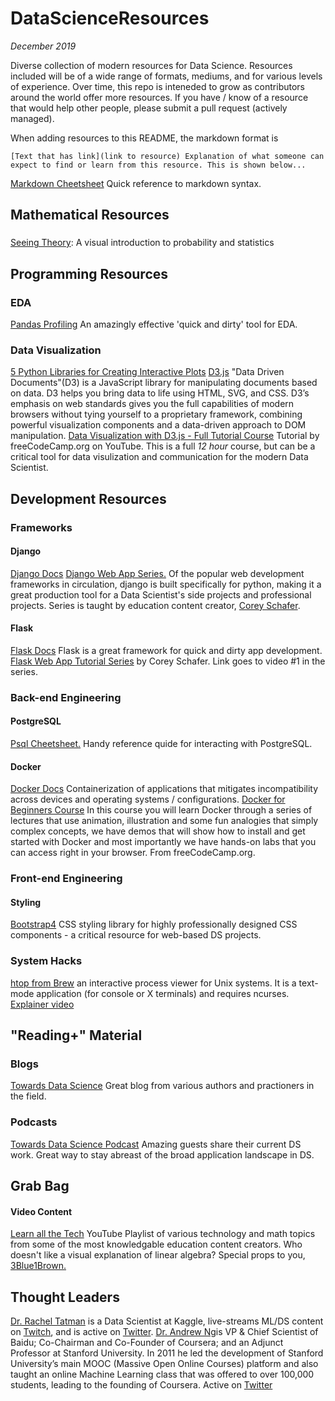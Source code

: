# DataScienceResources
*December 2019*

Diverse collection of modern resources for Data Science. Resources included will be of a wide range of formats, mediums, and for various levels of experience. Over time, this repo is inteneded to grow as contributors around the world offer more resources. If you have / know of a resource that would help other people, please submit a pull request (actively managed).

When adding resources to this README, the markdown format is

`[Text that has link](link to resource) Explanation of what someone can expect to find or learn from this resource. This is shown below...`

[Markdown Cheetsheet](https://github.com/adam-p/markdown-here/wiki/Markdown-Cheatsheet#code) Quick reference to markdown syntax. 

## Mathematical Resources
###
[Seeing Theory](https://seeing-theory.brown.edu/index.html): A visual introduction to probability and statistics

## Programming Resources
### EDA
[Pandas Profiling](https://github.com/pandas-profiling/pandas-profiling) An amazingly effective 'quick and dirty' tool for EDA.
### Data Visualization
[5 Python Libraries for Creating Interactive Plots](https://mode.com/blog/python-interactive-plot-libraries)
[D3.js](https://d3js.org/) "Data Driven Documents"(D3) is a JavaScript library for manipulating documents based on data. D3 helps you bring data to life using HTML, SVG, and CSS. D3’s emphasis on web standards gives you the full capabilities of modern browsers without tying yourself to a proprietary framework, combining powerful visualization components and a data-driven approach to DOM manipulation.
[Data Visualization with D3.js - Full Tutorial Course](https://www.youtube.com/watch?v=_8V5o2UHG0E&t=14028s) Tutorial by freeCodeCamp.org on YouTube. This is a full *12 hour* course, but can be a critical tool for data visulization and communication for the modern Data Scientist.
 
## Development Resources
### Frameworks
#### Django
[Django Docs](https://docs.djangoproject.com/en/3.0/)
[Django Web App Series.](https://www.youtube.com/playlist?list=PL-osiE80TeTtoQCKZ03TU5fNfx2UY6U4p) Of the popular web development frameworks in circulation, django is built specifically for python, making it a great production tool for a Data Scientist's side projects and professional projects. Series is taught by education content creator, [Corey Schafer](https://www.youtube.com/channel/UCCezIgC97PvUuR4_gbFUs5g).
#### Flask
[Flask Docs](https://www.fullstackpython.com/flask.html) Flask is a great framework for quick and dirty app development.
[Flask Web App Tutorial Series](https://www.youtube.com/watch?v=MwZwr5Tvyxo) by Corey Schafer. Link goes to video #1 in the series. 
### Back-end Engineering
#### PostgreSQL
[Psql Cheetsheet.](http://gpdb.docs.pivotal.io/archive/gs/43/pdf/PSQLQuickRef.pdf) Handy reference quide for interacting with PostgreSQL. 
#### Docker
[Docker Docs](https://www.docker.com/why-docker) Containerization of applications that mitigates incompatibility across devices and operating systems / configurations. 
[Docker for Beginners Course](https://www.youtube.com/watch?v=fqMOX6JJhGo) In this course you will learn Docker through a series of lectures that use animation, illustration and some fun analogies that simply complex concepts, we have demos that will show how to install and get started with Docker and most importantly we have hands-on labs that you can access right in your browser. From freeCodeCamp.org. 

### Front-end Engineering
#### Styling 
[Bootstrap4](https://getbootstrap.com/docs/4.0/components/navbar/) CSS styling library for highly professionally designed CSS components - a critical resource for web-based DS projects. 

### System Hacks
[htop from Brew](https://formulae.brew.sh/formula/htop) an interactive process viewer for Unix systems. It is a text-mode application (for console or X terminals) and requires ncurses. [Explainer video](https://www.youtube.com/watch?v=Qw2ZUf0hTF8&t=575s)

## "Reading+" Material
### Blogs
[Towards Data Science](https://towardsdatascience.com/) Great blog from various authors and practioners in the field. 
### Podcasts
[Towards Data Science Podcast](https://podcasts.apple.com/us/podcast/towards-data-science/id1470952338) Amazing guests share their current DS work. Great way to stay abreast of the broad application landscape in DS. 

## Grab Bag
#### Video Content
[Learn all the Tech](https://www.youtube.com/playlist?list=PLixunRai9j2IKnXTjhGHsAXNEjMY6Qzwx) YouTube Playlist of various technology and math topics from some of the most knowledgable education content creators. Who doesn't like a visual explanation of linear algebra? Special props to you, [3Blue1Brown.](https://www.youtube.com/channel/UCYO_jab_esuFRV4b17AJtAw)

## Thought Leaders
[Dr. Rachel Tatman](http://www.rctatman.com/) is a Data Scientist at Kaggle, live-streams ML/DS content on [Twitch](https://www.twitch.tv/rctatman), and is active on [Twitter](https://twitter.com/rctatman). 
[Dr. Andrew Ng](https://www.andrewng.org/)is VP & Chief Scientist of Baidu; Co-Chairman and Co-Founder of Coursera; and an Adjunct Professor at Stanford University.  In 2011 he led the development of Stanford University’s main MOOC (Massive Open Online Courses) platform and also taught an online Machine Learning class that was offered to over 100,000 students, leading to the founding of Coursera. Active on [Twitter](https://twitter.com/AndrewYNg)
